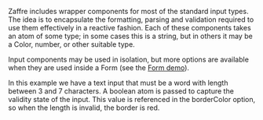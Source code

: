 Zaffre includes wrapper components for most of the standard input types. The idea is to encapsulate the formatting, parsing and validation required to use them effectively in a reactive fashion. Each of these components takes an atom of some type; in some cases this is a string, but in others it may be a Color, number, or other suitable type. 

Input components may be used in isolation, but more options are available when they are used inside a Form (see the [Form demo]({{AB}}/demos/forms)).

In this example we have a text input that must be a word with length between 3 and 7 characters. A boolean atom is passed to capture the validity state of the input. This value is referenced in the borderColor option, so when the length is invalid, the border is red.